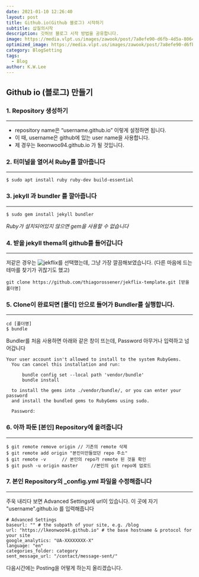 ```yaml
---
date: 2021-01-10 12:26:40
layout: post
title: Github.io(Github 블로그) 시작하기
subtitle: 삽질의시작
description: 깃허브 블로그 시작 방법을 공유합니다.
image: https://media.vlpt.us/images/zawook/post/7a8efe90-d6fb-4d5a-8064-7a9bc17be261/200820_05.PNG
optimized_image: https://media.vlpt.us/images/zawook/post/7a8efe90-d6fb-4d5a-8064-7a9bc17be261/200820_05.PNG
category: BlogSetting
tags:
  - Blog
author: K.W.Lee
---
```


## Github io (블로그) 만들기

### 1. Repository 생성하기
---
- repository name은 “username.github.io” 이렇게 설정하면 됩니다.
- 이 때, username은 github에 있는 user name을 사용합니다.
- 제 경우는 lkeonwoo94.github.io 가 될 것입니다.


### 2. 터미널을 열어서 Ruby를 깔아줍니다
---
```$ sudo apt install ruby ruby-dev build-essential```

### 3. jekyll 과 bundler 를 깔아줍니다
---
```$ sudo gem install jekyll bundler```
    
*Ruby가 설치되어있지 않으면 gem을 사용할 수 없습니다*


### 4. 받을 jekyll thema의 github를 들어갑니다
---
저같은 경우는 ![jekflix](https://github.com/thiagorossener/jekflix-template)를 선택했는데, 그냥 가장 깔끔해보였습니다.
(다른 마음에 드는 테마를 찾기가 귀찮기도 했고)

```git clone https://github.com/thiagorossener/jekflix-template.git [받을 폴더명] ```

### 5. Clone이 완료되면 [폴더] 안으로 들어가 Bundler를 실행합니다.
---
```
cd [폴더명]
$ bundle
```

Bundler를 처음 사용하면 아래와 같은 창이 뜨는데, Password 아무거나 입력하고 넘어갑니다

```
Your user account isn't allowed to install to the system RubyGems.
  You can cancel this installation and run:

      bundle config set --local path 'vendor/bundle'
      bundle install

  to install the gems into ./vendor/bundle/, or you can enter your password
  and install the bundled gems to RubyGems using sudo.

  Password:
```

### 6. 아까 파둔 [본인] Repository에 올려줍니다
---
```
$ git remote remove origin // 기존의 remote 삭제
$ git remote add origin "본인이만들었던 repo 주소" 
$ git remote -v      // 본인의 repo가 remote 된 것을 확인
$ git push -u origin master     //본인의 git repo에 업로드
```

### 7. 본인 Repository의 _config.yml 파일을 수정해줍니다
---
주욱 내리다 보면 Advanced Settings에 url이 있습니다. 이 곳에 자기 "username".github.io 를 입력해줍니다
```
# Advanced Settings
baseurl: "" # the subpath of your site, e.g. /blog
url: "https://lkeonwoo94.github.io" # the base hostname & protocol for your site
google_analytics: "UA-XXXXXXXX-X"
language: "en"
categories_folder: category
sent_message_url: "/contact/message-sent/"
```


다음시간에는 Posting을 어떻게 하는지 올리겠습니다.

